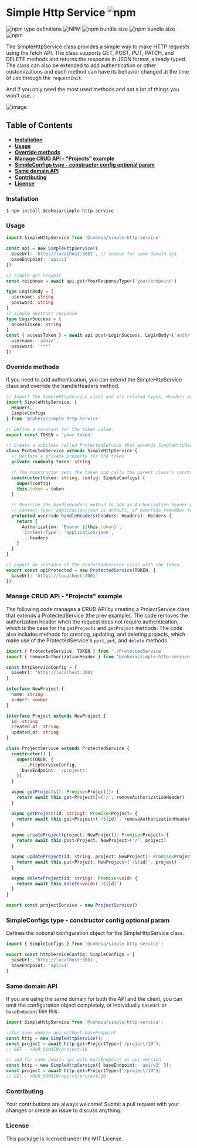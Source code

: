# **Simple Http Service** ![npm](https://img.shields.io/npm/v/@coheia/simple-http-service)

![npm type definitions](https://img.shields.io/npm/types/@coheia/simple-http-service)
![NPM](https://img.shields.io/npm/l/@coheia/simple-http-service)
![npm bundle size](https://img.shields.io/bundlephobia/min/@coheia/simple-http-service?color=1bbfc1)
![npm bundle size](https://img.shields.io/bundlephobia/minzip/@coheia/simple-http-service?color=1bbfc1)
![npm](https://img.shields.io/npm/dt/@coheia/simple-http-service?color=6d9c29)

The SimpleHttpService class provides a simple way to make HTTP requests using the fetch API. The class supports GET, POST, PUT, PATCH, and DELETE methods and returns the response in JSON format, already typed. The class can also be extended to add authentication or other customizations and each method can have its behavior changed at the time of use through the `requestInit`.

And if you only need the most used methods and not a lot of things you won't use...

![image](https://user-images.githubusercontent.com/81380764/218327047-e83b2aa1-9ff7-4a76-9661-95c52b425a2f.png)

## **Table of Contents**
  - [**Installation**](#installation)
  - [**Usage**](#usage)
  - [**Override methods**](#override-methods)
  - [**Manage CRUD API - "Projects" example**](#manage-crud-api---projects-example)
  - [**SimpleConfigs type - constructor config optional param**](#simpleconfigs-type---constructor-config-optional-param)
  - [**Same domain API**](#same-domain-api)
  - [**Contributing**](#contributing)
  - [**License**](#license)

### **Installation**

```console
$ npm install @coheia/simple-http-service
```
### **Usage**

```typescript
import SimpleHttpService from '@coheia/simple-http-service'

const api = new SimpleHttpService({
  baseUrl: 'http://localhost:3001', // remove for same domain api
  baseEndpoint: 'api/v1'
})

// simple get request
const response = await api.get<YourResponseType>('your/endpoint')

type LoginBody = {
  username: string
  password: string
}
// simple destruct response
type LoginSuccess = {
  accessToken: string
}
const { accessToken } = await api.post<LoginSuccess, LoginBody>('auth/login', {
  username: 'admin',
  password: '***'
})
```

### **Override methods**

If you need to add authentication, you can extend the SimpleHttpService class and override the handleHeaders method.

```typescript
// Import the SimpleHttpService class and its related types, Headers and Endpoint.
import SimpleHttpService, {
  Headers,
  SimpleConfigs
} from '@coheia/simple-http-service'

// Define a constant for the token value.
export const TOKEN = 'your_token'

// Create a subclass called ProtectedService that extends SimpleHttpService.
class ProtectedService extends SimpleHttpService {
  // Declare a private property for the token.
  private readonly token: string

  // The constructor sets the token and calls the parent class's constructor with the base URL.
  constructor(token: string, config: SimpleConfigs) {
    super(config)
    this.token = token
  }

  // Override the handleHeaders method to add an Authorization header with the token;
  // Content-Type: application/json is default, if override remember to reset it.
  protected override handleHeaders(headers: Headers): Headers {
    return {
      Authorization: `Bearer ${this.token}`,
      'Content-Type': 'application/json',
      ...headers
    }
  }
}

// Export an instance of the ProtectedService class with the token.
export const apiProtected = new ProtectedService(TOKEN, {
  baseUrl: 'https://localhost:3001'
})
```

### **Manage CRUD API - "Projects" example**

The following code manages a CRUD API by creating a ProjectService class that extends a ProtectedService (the prev example). The code removes the authorization header when the request does not require authentication, which is the case for the `getProjects` and `getProject` methods. The code also includes methods for creating, updating, and deleting projects, which make use of the ProtectedService's `post`, `put`, and `delete` methods.

```typescript
import { ProtectedService, TOKEN } from './ProtectedService'
import { removeAuthorizationHeader } from '@coheia/simple-http-service'

const httpServiceConfig = {
  baseUrl: 'http://localhost:3001'
}

interface NewProject {
  name: string
  order?: number
}

interface Project extends NewProject {
  id: string
  created_at: string
  updated_at: string
}

class ProjectService extends ProtectedService {
  constructor() {
    super(TOKEN, {
      ...httpServiceConfig,
      baseEndpoint: '/projects'
    })
  }

  async getProjects(): Promise<Project[]> {
    return await this.get<Project[]>('/', removeAuthorizationHeader)
  }

  async getProject(id: string): Promise<Project> {
    return await this.get<Project>(`/${id}`, removeAuthorizationHeader)
  }

  async createProject(project: NewProject): Promise<Project> {
    return await this.post<Project, NewProject>('/', project)
  }

  async updateProject(id: string, project: NewProject): Promise<Project> {
    return await this.put<Project, NewProject>(`/${id}`, project)
  }

  async deleteProject(id: string): Promise<void> {
    return await this.delete<void>(`/${id}`)
  }
}

export const projectService = new ProjectService()
```

### **SimpleConfigs type - constructor config optional param**

Defines the optional configuration object for the SimpleHttpService class.

```typescript
import { SimpleConfigs } from '@coheia/simple-http-service';

export const httpServiceConfig: SimpleConfigs = {
  baseUrl: 'http://localhost:3001',
  baseEndpoint: 'api/v1'
}
```

### **Same domain API**

If you are using the same domain for both the API and the client, you can omit the configuration object completely, or individually `baseUrl` or `baseEndpoint` like this:

```typescript
import SimpleHttpService from '@coheia/simple-http-service';

//for same domain api without baseEndpoint
const http = new SimpleHttpService();
const project = await http.get<ProjectType>('/project/10');
// GET - YOUR_DOMAIN/project/10
```

```typescript
// and for same domain api with baseEndpoint as api version
const http = new SimpleHttpService({ baseEndpoint: 'api/v3' });
const project = await http.get<ProjectType>('/project/10');
// GET - YOUR_DOMAIN/api/v3/project/10
```

### **Contributing**

Your contributions are always welcome! Submit a pull request with your changes or create an issue to discuss anything.

### **License**

This package is licensed under the MIT License.
